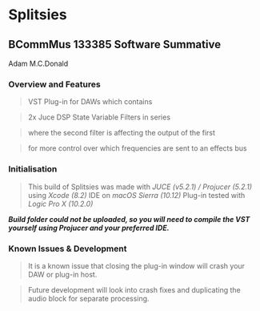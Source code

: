 # Splitsies
## BCommMus 133385 Software Summative
Adam M.C.Donald

### Overview and Features

>VST Plug-in for DAWs which contains

>2x Juce DSP State Variable Filters in series

>where the second filter is affecting the output of the first

>for more control over which frequencies are sent to an effects bus

### Initialisation

>This build of Splitsies was made with *JUCE (v5.2.1) / Projucer (5.2.1)*
>using *Xcode (8.2)* IDE on *macOS Sierra (10.12)*
>Plug-in tested with *Logic Pro X (10.2.0)*

***Build folder could not be uploaded, so you will need to compile the VST yourself
using Projucer and your preferred IDE.***

### Known Issues & Development

>It is a known issue that closing the plug-in window will crash your DAW or plug-in host.

>Future development will look into crash fixes and duplicating the audio block for separate processing.
